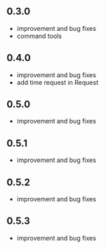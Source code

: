 ## 0.3.0

* improvement and bug fixes
* command tools

## 0.4.0

* improvement and bug fixes
* add time request in Request

## 0.5.0

* improvement and bug fixes

## 0.5.1

* improvement and bug fixes

## 0.5.2

* improvement and bug fixes

## 0.5.3

* improvement and bug fixes